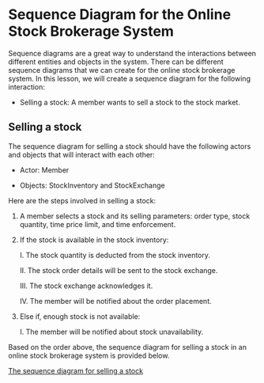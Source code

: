 # Sequence Diagram for the Online Stock Brokerage System
Sequence diagrams are a great way to understand the interactions between different entities and objects in the system. There can be different sequence diagrams that we can create for the online stock brokerage system. In this lesson, we will create a sequence diagram for the following interaction:

- Selling a stock: A member wants to sell a stock to the stock market.


## Selling a stock
The sequence diagram for selling a stock should have the following actors and objects that will interact with each other:

- Actor: Member

- Objects: StockInventory and StockExchange

Here are the steps involved in selling a stock:

1. A member selects a stock and its selling parameters: order type, stock quantity, time price limit, and time enforcement.

2. If the stock is available in the stock inventory:

    I. The stock quantity is deducted from the stock inventory.

    II. The stock order details will be sent to the stock exchange.

    III. The stock exchange acknowledges it.

    IV. The member will be notified about the order placement.

3. Else if, enough stock is not available:

    I. The member will be notified about stock unavailability.

Based on the order above, the sequence diagram for selling a stock in an online stock brokerage system is provided below.

[The sequence diagram for selling a stock](./sequence.png)
